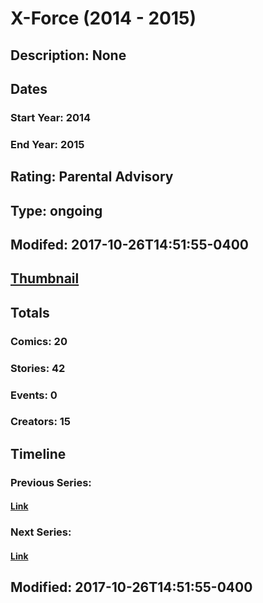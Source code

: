 # X-Force (2014 - 2015)
## Description: None
## Dates
### Start Year: 2014
### End Year: 2015
## Rating: Parental Advisory
## Type: ongoing
## Modifed: 2017-10-26T14:51:55-0400
## [Thumbnail](http://i.annihil.us/u/prod/marvel/i/mg/6/c0/543be36e6870e.jpg)
## Totals
### Comics: 20
### Stories: 42
### Events: 0
### Creators: 15
## Timeline
### Previous Series: 
#### [Link]()
### Next Series: 
#### [Link]()
## Modified: 2017-10-26T14:51:55-0400